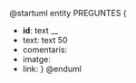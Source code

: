 @startuml
entity PREGUNTES {
* **id**: text
__
* text: text 50
* comentaris: 
* imatge:
* link:
}
@enduml